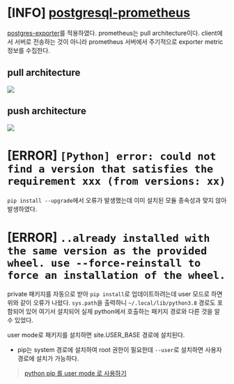 # [INFO] [postgresql-prometheus](https://www.postgresql.kr/blog/prometheus_for_postgres.html)
[postgres-exporter](https://github.com/prometheus-community/postgres_exporter)를 적용하였다.
prometheus는 pull architecture이다. client에서 서버로 전송하는 것이 아니라 prometheus 서버에서 주기적으로 exporter metric 정보를 수집한다.

## pull architecture
![](https://raw.githubusercontent.com/cybertec-postgresql/pgwatch2/master/screenshots/pgwatch2_architecture.png)

## push architecture
![](https://raw.githubusercontent.com/cybertec-postgresql/pgwatch2/master/screenshots/pgwatch2_architecture_push.png)

# [ERROR] `[Python] error: could not find a version that satisfies the requirement xxx (from versions: xx)`
`pip install --upgrade`에서 오류가 발생했는데 이미 설치된 모듈 종속성과 맞지 않아 발생하였다.

# [ERROR] `..already installed with the same version as the provided wheel. use --force-reinstall to force an installation of the wheel.`

private 패키지를 자동으로 받아 `pip install`로 업데이트하려는데 user 모드로 하면 위와 같이 오류가 나왔다. `sys.path`을 출력하니 `~/.local/lib/python3.8` 경로도 포함되어 있어 여기서 설치되어 실제 python에서 호출하는 패키지 경로와 다른 것을 알 수 있었다. 

user mode로 패키지를 설치하면  site.USER_BASE 경로에 설치된다. 
- pip는 system 경로에 설치하여 root 권한이 필요한데 `--user`로 설치하면 사용자 경로에 설치가 가능하다.

> [python pip 를 user mode 로 사용하기](https://www.lesstif.com/python/python-pip-user-mode-95879683.html)
